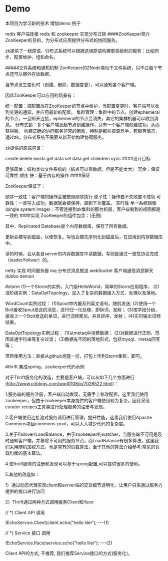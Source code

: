 # Demo
本项目为学习新的技术 增加demo 例子


redis 客户端连接 redis 和 zookeeper 实现分布式锁
####ZooKeeper简介 ZooKeeper的目的，为分布式应用提供分布式的协同服务。

zk提供了一组原语，分布式系统可以根据这组原语构建更高级别的服务：比如同步、配置维护、组和命名。

#####文件系统和通知机制 ZooKeeper的ZNode类似于文件系统，只不过每个节点还可以额外存放数据。

当节点发生变化时（创建、删除、数据变更），可以通知各个客户端。

因此ZooKeeper可以应用的场景有：

统一配置：把配置放在ZooKeeper的节点中维护，当配置变更时，客户端可以收到变更的通知，并应用最新的配置。
集群管理：集群中的节点，创建ephemeral的节点，一旦断开连接，ephemeral的节点会消失，其它的集群机器可以收到消息。
分布式锁：多个客户端发起节点创建操作，只有一个客户端创建成功，从而获得锁。
构建正确的协同服务非常的困难，特别是那些资源竞争、死锁等情况，通过zk，分布式系统不需要从新开始构建协同服务。

zk提供的原语包含：

create
delete
exists
get data
set data
get chiledren
sync
####设计目标

足够简单：结构类似文件系统的（结点可以带数据，但是不能太大）
冗余：保证可靠性
顺序
快：基于内存的操作
####保证

ZooKeeper保证了：

顺序一致性：客户端的操作会被按照顺序执行
原子性：操作要不失败要不成功
可靠性：一旦写入成功，数据就会被保持，直到下次覆盖。
实时性
单一系统镜像(single system image)：不管连接到zk集群的那台机器，客户端看到的视图都是一致的
####实现 ZooKeeper的组件包含：(无图)

其中，Replicated Database是个内存数据库，保存了所有数据。

更新会被写到磁盘，以便恢复。写也会被先序列化到磁盘后，在应用到内存数据库中。

读的时候，会从各自server的内存数据库中读数据，写则是通过一致性协议完成（leader/follwer）的。

netty 实现 时间服务器
mq 分布式消息推送
webSocket 客户端通信消息聊天
dubbo demon

#storm
(1)一个Storm的实例，入门级HelloWorld，简单的Storm应用程序。
(2)进阶级实例：DataOptTopology，加入了复杂的数据接入方式、处理以及落地。

WordCount实例过程：
(1)Spout中内置系列英文语句，随机发送;
(2)使用一个Bolt接收Spout发送的消息，进行归一化处理，即拆词，发射；
(3)按字段分组，接收上一个Bolt发送的单词，进行词频累加，并且排序，发射；
(4)实时输出词频结果。

DataOptTopology实例过程：
(1)从metaq中消费数据；
(2)对数据进行正则、范围普通字符串等复杂过滤；
(3)数据有不同的落地形式，包括mysql、metaq回写等；

项目使用方法：直接从github克隆一份，打包上传到Storm集群，即可。

#thrift 集成spring、zookeeper代码示例

对于Thrift服务化的改造，主要是客户端，可以从如下几个方面进行(http://www.cnblogs.com/wxd0108/p/7026522.html)：

1.服务端的服务注册，客户端自动发现，无需手工修改配置，这里我们使用zookeeper，但由于zookeeper本身提供的客户端使用较为复杂，因此采用curator-recipes工具类进行处理服务的注册与发现。

2.客户端使用连接池对服务调用进行管理，提升性能，这里我们使用Apache Commons项目commons-pool，可以大大减少代码的复杂度。

3.关于Failover/LoadBalance，由于zookeeper的watcher，当服务端不可用是及时通知客户端，并移除不可用的服务节点，而LoadBalance有很多算法，这里我们采用随机加权方式，也是常有的负载算法，至于其他的算法介绍参考:常见的负载均衡的基本算法。

4.使thrift服务的注册和发现可以基于spring配置,可以提供很多的便利。

5.其他的改造如：

1）通过动态代理实现client和server端的交互细节透明化，让用户只需通过服务方提供的接口进行访问

2）Thrift通过两种方式调用服务Client和Iface

// *) Client API 调用

(EchoService.Client)client.echo("hello lilei"); ---(1)

// *) Service 接口 调用

(EchoService.Iface)service.echo("hello lilei"); ---(2)

Client API的方式, 不推荐, 我们推荐Service接口的方式(服务化)。